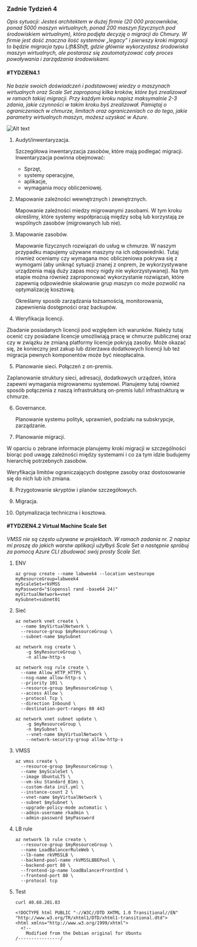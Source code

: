 ### Zadnie Tydzień 4

*Opis sytuacji:*
*Jesteś architektem w dużej firmie (20 000 pracowników, ponad 5000 maszyn wirtualnych, ponad 200 maszyn fizycznych pod środowiskiem wirtualnym), która podjęła decyzję o migracji do Chmury. W firmie jest dość znaczna ilość systemów „legacy” i pierwszy kroki migracji to będzie migracja typu Lift&Shift, gdzie głównie wykorzystasz środowiska maszyn wirtualnych, ale postarasz się zautomatyzować cały proces powoływania i zarządzania środowiskami.*

####	#TYDZIEN4.1 

*Na bazie swoich doświadczeń i podstawowej wiedzy o maszynach wirtualnych oraz Scale Set zaproponuj kilka kroków, które byś zrealizował w ramach takiej migracji. Przy każdym kroku napisz maksymalnie 2-3 zdania, jakie czynności w takim kroku byś zrealizował.*
*Pamiętaj o ograniczeniach w chmurze, limitach oraz ograniczeniach co do tego, jakie parametry wirtualnych maszyn, możesz uzyskać w Azure.*

![Alt text](https://github.com/yourand/szkolaChmury/blob/master/azureArchitect/week4/img/plan.PNG)

1. Audyt/inwentaryzacja.

   Szczegółowa inwentaryzacja zasobów, które mają podlegać migracji. Inwentaryzacja powinna obejmować:

   - Sprzęt,
   - systemy operacyjne,
   - aplikacje,
   - wymagania mocy obliczeniowej.

2. Mapowanie zależności wewnętrznych i zewnętrznych.

   Mapowanie zależności miedzy migrowanymi zasobami. W tym kroku określimy, które systemy współpracują między sobą lub korzystają ze wspólnych zasobów (migrowanych lub nie).

3. Mapowanie zasobów.

   Mapowanie fizycznych rozwiązań do usług w chmurze. W naszym przypadku mapujemy używane maszyny na ich odpowiedniki. Tutaj również oceniamy czy wymagana moc obliczeniowa pokrywa się z wymogami (aby uniknąć sytuacji znanej z onprem, że wykorzystywane urządzenia mają duży zapas mocy nigdy nie wykorzystywanej). Na tym etapie można również zaproponować wykorzystanie rozwiązań, które zapewnią odpowiednie skalowanie grup maszyn co może pozwolić na optymalizację kosztową.

   Określamy sposób zarządzania tożsamością, monitorowania, zapewnienia dostępności oraz backupów.

4.  Weryfikacja licencji.

   Zbadanie posiadanych licencji pod względem ich warunków. Należy tutaj ocenić czy posiadane licencje umożliwiają pracę w chmurze publicznej oraz czy w związku ze zmianą platformy licencje pokryją zasoby. Może okazać się, że konieczny jest zakup lub dzierżawa dodatkowych licencji lub też migracja pewnych komponentów może być nieopłacalna.

5.  Planowanie sieci. Połączeń z on-premis.

   Zaplanowanie struktury sieci, adresacji, dodatkowych urządzeń, która zapewni wymagania migrowanemu systemowi. Planujemy tutaj również sposób połączenia z naszą infrastrukturą on-premis lub/i infrastrukturą w chmurze.

6. Governance.

   Planowanie systemu polityk, uprawnień, podziału na subskrypcje, zarządzanie.

7.  Planowanie migracji.

   W oparciu o zebrane informacje planujemy kroki migracji w szczególności biorąc pod uwagę zależności między systemami i co za tym idzie budujemy hierarchię potrzebnych zasobów.

   Weryfikacja limitów ograniczających dostępne zasoby oraz dostosowanie się do nich lub ich zmiana.

8. Przygotowanie skryptów i planów szczegółowych.

9. Migracja.

10. Optymalizacja techniczna i kosztowa.

#### #TYDZIEN4.2 Virtual Machine Scale Set
*VMSS nie są często używane w projektach. W ramach zadania nr. 2 napisz mi proszę do jakich warstw aplikacji użyłbyś Scale Set a następnie spróbuj za pomocą Azure CLI zbudować swój prosty Scale Set.*

1. ENV

   ```
   az group create --name labweek4 --location westeurope
   myResourceGroup=labweek4
   myScaleSet=rkVMSS
   myPassword="$(openssl rand -base64 24)"
   myVirtualNetwork=vnet
   mySubnet=subnet01
   ```

   

2. Sieć

   ```
   az network vnet create \
     --name $myVirtualNetwork \
     --resource-group $myResourceGroup \
     --subnet-name $mySubnet
   
   az network nsg create \
       -g $myResourceGroup \
       -n allow-http-s
   
   az network nsg rule create \
     --name Allow_HTTP_HTTPS \
     --nsg-name allow-http-s \
     --priority 101 \
     --resource-group $myResourceGroup \
     --access Allow \
     --protocol Tcp \
     --direction Inbound \
     --destination-port-ranges 80 443
   
   az network vnet subnet update \
       -g $myResourceGroup \
       -n $mySubnet \
       --vnet-name $myVirtualNetwork \
       --network-security-group allow-http-s
   ```

   

3. VMSS

   ```
   az vmss create \
     --resource-group $myResourceGroup \
     --name $myScaleSet \
     --image UbuntuLTS \
     --vm-sku Standard_B1ms \
     --custom-data init.yml \
     --instance-count 2 \
     --vnet-name $myVirtualNetwork \
     --subnet $mySubnet \
     --upgrade-policy-mode automatic \
     --admin-username rkadmin \
     --admin-password $myPassword
   ```

   

4. LB rule

   ```
   az network lb rule create \
     --resource-group $myResourceGroup \
     --name LoadBalancerRuleWeb \
     --lb-name rkVMSSLB \
     --backend-pool-name rkVMSSLBBEPool \
     --backend-port 80 \
     --frontend-ip-name loadBalancerFrontEnd \
     --frontend-port 80 \
     --protocol tcp
   ```

   

5. Test

   ```
   curl 40.68.201.83
   
   <!DOCTYPE html PUBLIC "-//W3C//DTD XHTML 1.0 Transitional//EN" "http://www.w3.org/TR/xhtml1/DTD/xhtml1-transitional.dtd">
   <html xmlns="http://www.w3.org/1999/xhtml">
     <!--
       Modified from the Debian original for Ubuntu
   /----------------/
   ```
